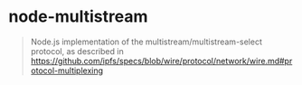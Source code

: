 node-multistream
================

> Node.js implementation of the multistream/multistream-select protocol, as described in https://github.com/ipfs/specs/blob/wire/protocol/network/wire.md#protocol-multiplexing
